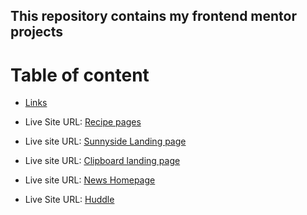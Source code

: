 ## This repository contains my frontend mentor projects

# Table of content
- [Links](#links)

 - Live Site URL: [Recipe pages](https://recipe-page-main-sepia.vercel.app/)
 - Live site URL: [Sunnyside Landing page](https://frontendmentorchallenges-six.vercel.app/)
 - Live site URL: [Clipboard landing page](https://frontendmentorchallenges-ju9v.vercel.app/)
 - Live site URL: [News Homepage](https://newshomepage-f06se1d0y-ehmkayels-projects.vercel.app/)
 - Live Site URL: [Huddle](https://dazzling-marzipan-8d7083.netlify.app/)

